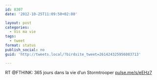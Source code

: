 ```yaml
---
id: 8307
date: '2012-10-25T11:09:50+02:00'

layout: post
categories:
  - Vis ma vie
tags:
  - tweet
format: status
publish_social: no
guid: 'http://tweets.local/?birdsite_tweet=261424325956083713'

---
```


RT @FTHINK: 365 jours dans la vie d’un Stormtrooper [pulse.me/s/eEHz7](http://pulse.me/s/eEHz7)